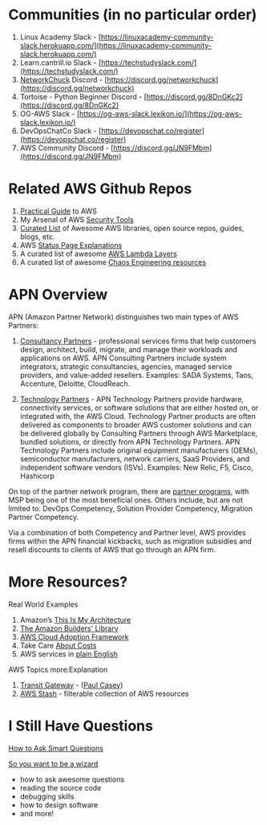 # Communities (in no particular order)
1. Linux Academy Slack - [https://linuxacademy-community-slack.herokuapp.com/](https://linuxacademy-community-slack.herokuapp.com/)
2. Learn.cantrill.io Slack - [https://techstudyslack.com/](https://techstudyslack.com/)
3. [NetworkChuck](https://www.linkedin.com/in/chuckkeith/) Discord - [https://discord.gg/networkchuck](https://discord.gg/networkchuck)
4. Tortoise - Python Beginner Discord - [https://discord.gg/8DnGKc2](https://discord.gg/8DnGKc2)
5. OG-AWS Slack - [https://og-aws-slack.lexikon.io/](https://og-aws-slack.lexikon.io/)
6. DevOpsChatCo Slack - [https://devopschat.co/register](https://devopschat.co/register)
7. AWS Community Discord - [https://discord.gg/JN9FMbm](https://discord.gg/JN9FMbm) 


# Related AWS Github Repos
1. [Practical Guide](https://github.com/open-guides/og-aws) to AWS
2. My Arsenal of AWS [Security Tools](https://github.com/toniblyx/my-arsenal-of-aws-security-tools)
3. [Curated List](https://github.com/donnemartin/awesome-aws) of Awesome AWS libraries, open source repos, guides, blogs, etc.
4. AWS [Status Page Explanations](https://github.com/neilthecellist/Statuspage2English)
5. A curated list of awesome [AWS Lambda Layers](https://github.com/mthenw/awesome-layers)
6. A curated list of awesome [Chaos Engineering resources](https://github.com/dastergon/awesome-chaos-engineering)


# APN Overview
APN (Amazon Partner Network) distinguishes two main types of AWS Partners:
1. [Consultancy Partners](https://aws.amazon.com/partners/consulting/) - professional services firms that help customers design, architect, build, migrate, and manage their workloads and applications on AWS. APN Consulting Partners include system integrators, strategic consultancies, agencies, managed service providers, and value-added resellers. Examples: SADA Systems, Taos, Accenture, Deloitte, CloudReach.

2. [Technology Partners](https://aws.amazon.com/partners/technology/) - APN Technology Partners provide hardware, connectivity services, or software solutions that are either hosted on, or integrated with, the AWS Cloud. Technology Partner products are often delivered as components to broader AWS customer solutions and can be delivered globally by Consulting Partners through AWS Marketplace, bundled solutions, or directly from APN Technology Partners. APN Technology Partners include original equipment manufacturers (OEMs), semiconductor manufacturers, network carriers, SaaS Providers, and independent software vendors (ISVs). Examples: New Relic, F5, Cisco, Hashicorp

On top of the partner network program, there are [partner programs](https://aws.amazon.com/partners/programs/), with MSP being one of the most beneficial ones. Others include, but are not limited to: DevOps Competency, Solution Provider Competency, Migration Partner Competency.

Via a combination of both Competency and Partner level, AWS provides firms within the APN financial kickbacks, such as migration subsidies and resell discounts to clients of AWS that go through an APN firm.


# More Resources?
Real World Examples

1. Amazon’s [This Is My Architecture](https://aws.amazon.com/this-is-my-architecture/)
2. [The Amazon Builders' Library](https://aws.amazon.com/builders-library/)
3. [AWS Cloud Adoption Framework](https://aws.amazon.com/professional-services/CAF/)
4. Take Care [About Costs](https://www.reddit.com/r/aws/comments/g1ve18/i_am_charged_60k_on_aws_without_using_anything/) 
5. AWS services in [plain English](https://expeditedsecurity.com/aws-in-plain-english/)


AWS Topics more:Explanation

1. [Transit Gateway](https://medium.com/@heycasey/creating-a-transit-gateway-6e3df814a07a) - ([Paul Casey](https://www.linkedin.com/in/heycasey/))
2. [AWS Stash](https://awsstash.com/) - filterable collection of AWS resources


# I Still Have Questions

[How to Ask Smart Questions](http://www.catb.org/esr/faqs/smart-questions.html)

[So you want to be a wizard](https://jvns.ca/blog/2017/12/01/new-zine--so-you-want-to-be-a-wizard/)

- how to ask awesome questions
- reading the source code
- debugging skills
- how to design software
- and more!
